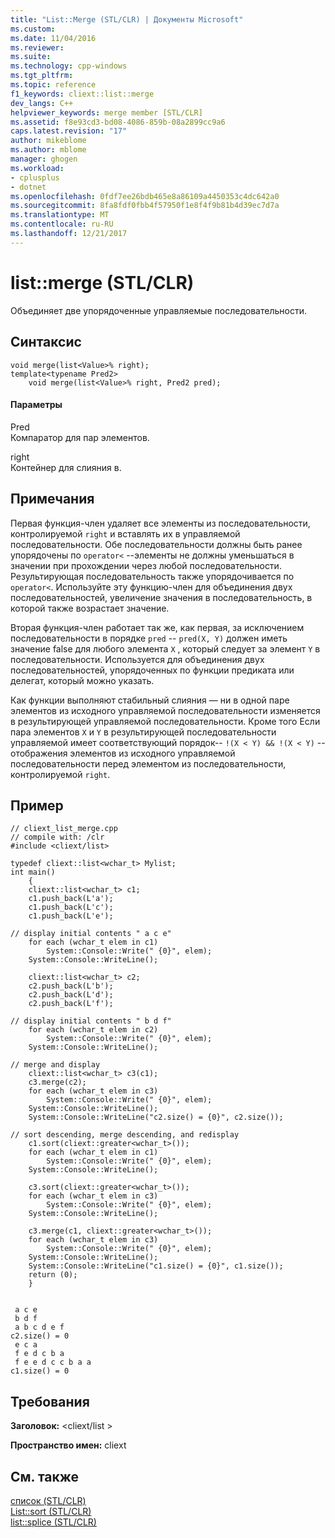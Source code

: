 ```yaml
---
title: "List::Merge (STL/CLR) | Документы Microsoft"
ms.custom: 
ms.date: 11/04/2016
ms.reviewer: 
ms.suite: 
ms.technology: cpp-windows
ms.tgt_pltfrm: 
ms.topic: reference
f1_keywords: cliext::list::merge
dev_langs: C++
helpviewer_keywords: merge member [STL/CLR]
ms.assetid: f8e93cd3-bd08-4086-859b-08a2899cc9a6
caps.latest.revision: "17"
author: mikeblome
ms.author: mblome
manager: ghogen
ms.workload:
- cplusplus
- dotnet
ms.openlocfilehash: 0fdf7ee26bdb465e8a86109a4450353c4dc642a0
ms.sourcegitcommit: 8fa8fdf0fbb4f57950f1e8f4f9b81b4d39ec7d7a
ms.translationtype: MT
ms.contentlocale: ru-RU
ms.lasthandoff: 12/21/2017
---
```

# <a name="listmerge-stlclr"></a>list::merge (STL/CLR)
Объединяет две упорядоченные управляемые последовательности.  
  
## <a name="syntax"></a>Синтаксис  
  
```  
void merge(list<Value>% right);  
template<typename Pred2>  
    void merge(list<Value>% right, Pred2 pred);  
```  
  
#### <a name="parameters"></a>Параметры  
 Pred  
 Компаратор для пар элементов.  
  
 right  
 Контейнер для слияния в.  
  
## <a name="remarks"></a>Примечания  
 Первая функция-член удаляет все элементы из последовательности, контролируемой `right` и вставлять их в управляемой последовательности. Обе последовательности должны быть ранее упорядочены по `operator<` --элементы не должны уменьшаться в значении при прохождении через любой последовательности. Результирующая последовательность также упорядочивается по `operator<`. Используйте эту функцию-член для объединения двух последовательностей, увеличение значения в последовательность, в которой также возрастает значение.  
  
 Вторая функция-член работает так же, как первая, за исключением последовательности в порядке `pred`  --  `pred(X, Y)` должен иметь значение false для любого элемента `X` , который следует за элемент `Y` в последовательности. Используется для объединения двух последовательностей, упорядоченных по функции предиката или делегат, который можно указать.  
  
 Как функции выполняют стабильный слияния — ни в одной паре элементов из исходного управляемой последовательности изменяется в результирующей управляемой последовательности. Кроме того Если пара элементов `X` и `Y` в результирующей последовательности управляемой имеет соответствующий порядок-- `!(X < Y) && !(X < Y)` --отображения элементов из исходного управляемой последовательности перед элементом из последовательности, контролируемой `right`.  
  
## <a name="example"></a>Пример  
  
```  
// cliext_list_merge.cpp   
// compile with: /clr   
#include <cliext/list>   
  
typedef cliext::list<wchar_t> Mylist;   
int main()   
    {   
    cliext::list<wchar_t> c1;   
    c1.push_back(L'a');   
    c1.push_back(L'c');   
    c1.push_back(L'e');   
  
// display initial contents " a c e"   
    for each (wchar_t elem in c1)   
        System::Console::Write(" {0}", elem);   
    System::Console::WriteLine();   
  
    cliext::list<wchar_t> c2;   
    c2.push_back(L'b');   
    c2.push_back(L'd');   
    c2.push_back(L'f');   
  
// display initial contents " b d f"   
    for each (wchar_t elem in c2)   
        System::Console::Write(" {0}", elem);   
    System::Console::WriteLine();   
  
// merge and display   
    cliext::list<wchar_t> c3(c1);   
    c3.merge(c2);   
    for each (wchar_t elem in c3)   
        System::Console::Write(" {0}", elem);   
    System::Console::WriteLine();   
    System::Console::WriteLine("c2.size() = {0}", c2.size());   
  
// sort descending, merge descending, and redisplay   
    c1.sort(cliext::greater<wchar_t>());   
    for each (wchar_t elem in c1)   
        System::Console::Write(" {0}", elem);   
    System::Console::WriteLine();   
  
    c3.sort(cliext::greater<wchar_t>());   
    for each (wchar_t elem in c3)   
        System::Console::Write(" {0}", elem);   
    System::Console::WriteLine();   
  
    c3.merge(c1, cliext::greater<wchar_t>());   
    for each (wchar_t elem in c3)   
        System::Console::Write(" {0}", elem);   
    System::Console::WriteLine();   
    System::Console::WriteLine("c1.size() = {0}", c1.size());   
    return (0);   
    }  
  
```  
  
```Output  
 a c e  
 b d f  
 a b c d e f  
c2.size() = 0  
 e c a  
 f e d c b a  
 f e e d c c b a a  
c1.size() = 0  
```  
  
## <a name="requirements"></a>Требования  
 **Заголовок:** \<cliext/list >  
  
 **Пространство имен:** cliext  
  
## <a name="see-also"></a>См. также  
 [список (STL/CLR)](../dotnet/list-stl-clr.md)   
 [List::sort (STL/CLR)](../dotnet/list-sort-stl-clr.md)   
 [list::splice (STL/CLR)](../dotnet/list-splice-stl-clr.md)